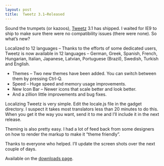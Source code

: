 ```yaml
---
layout: post
title:  Tweetz 3.1–Released
---
```

Sound the trumpets (or kazoos), [Tweetz](/tweetz) 3.1 has shipped. I waited for IE9 to ship to make sure there were no compatibility issues (there were none). So what’s new?

Localized to 12 languages – Thanks to the efforts of some dedicated users, Tweetz is now available in 12 languages – German, Greek, Spanish, French, Hungarian, Italian, Japanese, Latvian, Portuguese (Brazil), Swedish, Turkish and English.

  * Themes – Two new themes have been added. You can switch between them by pressing Ctrl-Q. 
  * Speed – Huge speed and memory usage improvements. 
  * New Icon Bar – Newer icons that scale better and look better. 
  * And a zillion little improvements and bug fixes. 

Localizing Tweetz is very simple. Edit the locale.js file in the gadget directory. I suspect it takes most translators less than 20 minutes to do this. When you get it the way you want, send it to me and I’ll include it in the next release.

Theming is also pretty easy. I had a lot of feed back from some designers on how to render the markup to make it “theme friendly”.

Thanks to everyone who helped. I’ll update the screen shots over the next couple of days.

Available on the [downloads page](/downloads).

